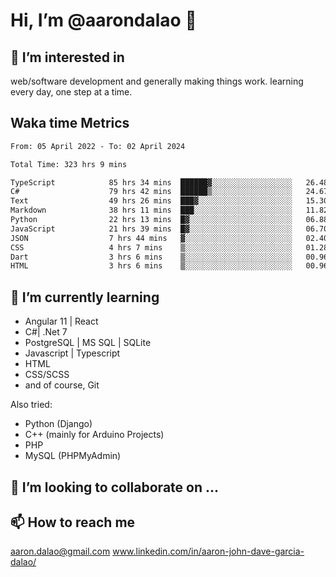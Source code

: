 # __Hi, I’m @aarondalao__ 👋 
## 👀 I’m interested in 
web/software development and generally making things work.
learning every day, one step at a time. 

## Waka time Metrics
<!--START_SECTION:waka-->

```txt
From: 05 April 2022 - To: 02 April 2024

Total Time: 323 hrs 9 mins

TypeScript            85 hrs 34 mins  ██████▓░░░░░░░░░░░░░░░░░░   26.48 %
C#                    79 hrs 42 mins  ██████▒░░░░░░░░░░░░░░░░░░   24.67 %
Text                  49 hrs 26 mins  ███▓░░░░░░░░░░░░░░░░░░░░░   15.30 %
Markdown              38 hrs 11 mins  ███░░░░░░░░░░░░░░░░░░░░░░   11.82 %
Python                22 hrs 13 mins  █▓░░░░░░░░░░░░░░░░░░░░░░░   06.88 %
JavaScript            21 hrs 39 mins  █▓░░░░░░░░░░░░░░░░░░░░░░░   06.70 %
JSON                  7 hrs 44 mins   ▓░░░░░░░░░░░░░░░░░░░░░░░░   02.40 %
CSS                   4 hrs 7 mins    ▒░░░░░░░░░░░░░░░░░░░░░░░░   01.28 %
Dart                  3 hrs 6 mins    ▒░░░░░░░░░░░░░░░░░░░░░░░░   00.96 %
HTML                  3 hrs 6 mins    ▒░░░░░░░░░░░░░░░░░░░░░░░░   00.96 %
```

<!--END_SECTION:waka-->

## 🌱 I’m currently learning 

- Angular 11 | React 
- C#| .Net 7
- PostgreSQL | MS SQL | SQLite
- Javascript | Typescript
- HTML 
- CSS/SCSS
- and of course, Git 


Also tried:
- Python (Django)
- C++ (mainly for Arduino Projects)
- PHP
- MySQL (PHPMyAdmin)


## 💞️ I’m looking to collaborate on ...

## 📫 How to reach me 
aaron.dalao@gmail.com
www.linkedin.com/in/aaron-john-dave-garcia-dalao/

<!---
aarondalao/aarondalao is a ✨ special ✨ repository because its `README.md` (this file) appears on your GitHub profile.
You can click the Preview link to take a look at your changes.
--->

